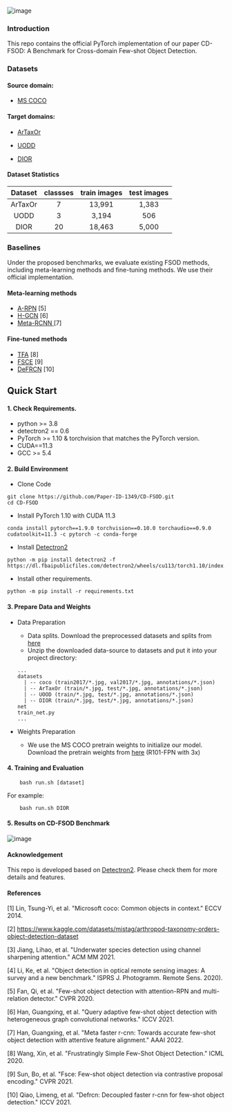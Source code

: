 

![image](https://github.com/Paper-ID-1349/CD-FSOD/blob/main/figures/figure1.png)

### Introduction
This repo contains the official PyTorch implementation of our paper CD-FSOD: A Benchmark for Cross-domain Few-shot Object Detection.


### Datasets


#### Source domain: 

* [MS COCO](https://cocodataset.org/#home)

#### Target domains: 

* [ArTaxOr](https://www.kaggle.com/datasets/mistag/arthropod-taxonomy-orders-object-detection-dataset)

* [UODD](https://github.com/LehiChiang/Underwater-object-detection-dataset)

* [DIOR](https://drive.google.com/drive/folders/1UdlgHk49iu6WpcJ5467iT-UqNPpx__CC)


#### Dataset Statistics

| Dataset | classses | train images | test images |
| :-----: | :----: | :----: | :----: |
| ArTaxOr | 7 | 13,991 | 1,383 |
| UODD | 3 | 3,194 | 506 |
| DIOR | 20 | 18,463 | 5,000 |

### Baselines

Under the proposed benchmarks, we evaluate existing FSOD methods, including meta-learning methods and fine-tuning methods.  We use their official implementation.

#### Meta-learning methods
* [A-RPN](https://github.com/fanq15/FewX) [5]
* [H-GCN](https://github.com/GuangxingHan/QA-FewDet) [6]
* [Meta-RCNN ](https://github.com/guangxinghan/meta-faster-r-cnn) [7]

#### Fine-tuned methods
*  [TFA](https://github.com/ucbdrive/few-shot-object-detection) [8]
*  [FSCE](https://github.com/megvii-research/FSCE) [9]
*  [DeFRCN](https://github.com/er-muyue/DeFRCN) [10]

## Quick Start

#### 1. Check Requirements.
* python >= 3.8
* detectron2 == 0.6
* PyTorch >= 1.10 & torchvision that matches the PyTorch version.
* CUDA==11.3
* GCC >= 5.4

#### 2. Build Environment

* Clone Code

```
git clone https://github.com/Paper-ID-1349/CD-FSOD.git
cd CD-FSOD
```

* Install PyTorch 1.10 with CUDA 11.3

```
conda install pytorch==1.9.0 torchvision==0.10.0 torchaudio==0.9.0 cudatoolkit=11.3 -c pytorch -c conda-forge
```

* Install [Detectron2](https://github.com/facebookresearch/detectron2)

```
python -m pip install detectron2 -f https://dl.fbaipublicfiles.com/detectron2/wheels/cu113/torch1.10/index.html
```

* Install other requirements.
 
 ```
python -m pip install -r requirements.txt
```

#### 3. Prepare Data and Weights

* Data Preparation
    * Data splits. Download the preprocessed datasets and splits from [here](https://drive.google.com/file/d/1wd7IiE3Lts7F6g7lJ9rr32uC6uTnzpB6/view?usp=sharing)
    * Unzip the downloaded data-source to datasets and put it into your project directory:

     ```
     ...
     datasets
       | -- coco (train2017/*.jpg, val2017/*.jpg, annotations/*.json)
       | -- ArTaxOr (train/*.jpg, test/*.jpg, annotations/*.json)
       | -- UOOD (train/*.jpg, test/*.jpg, annotations/*.json)
       | -- DIOR (train/*.jpg, test/*.jpg, annotations/*.json)
     net
     train_net.py
     ...
     ```

* Weights Preparation
  * We use the MS COCO pretrain weights to initialize our model. Download the pretrain weights from [here](https://github.com/facebookresearch/detectron2/blob/main/MODEL_ZOO.md) (R101-FPN	with 3x)


#### 4. Training and Evaluation

```
    bash run.sh [dataset]
```
    
For example:

```
    bash run.sh DIOR
```
#### 5. Results on CD-FSOD Benchmark

![image](https://github.com/Paper-ID-1349/CD-FSOD/blob/main/figures/fig2.png)

#### Acknowledgement
This repo is developed based on [Detectron2](https://github.com/facebookresearch/detectron2). Please check them for more details and features.


#### References

[1] Lin, Tsung-Yi, et al. "Microsoft coco: Common objects in context." ECCV 2014.

[2] https://www.kaggle.com/datasets/mistag/arthropod-taxonomy-orders-object-detection-dataset

[3] Jiang, Lihao, et al. "Underwater species detection using channel sharpening attention." ACM MM 2021.

[4] Li, Ke, et al. "Object detection in optical remote sensing images: A survey and a new benchmark." ISPRS J. Photogramm. Remote Sens. 2020).

[5] Fan, Qi, et al. "Few-shot object detection with attention-RPN and multi-relation detector." CVPR 2020.

[6] Han, Guangxing, et al. "Query adaptive few-shot object detection with heterogeneous graph convolutional networks." ICCV 2021.

[7] Han, Guangxing, et al. "Meta faster r-cnn: Towards accurate few-shot object detection with attentive feature alignment." AAAI 2022.

[8]  Wang, Xin, et al. "Frustratingly Simple Few-Shot Object Detection." ICML 2020.

[9] Sun, Bo, et al. "Fsce: Few-shot object detection via contrastive proposal encoding." CVPR 2021.

[10] Qiao, Limeng, et al. "Defrcn: Decoupled faster r-cnn for few-shot object detection." ICCV 2021.
